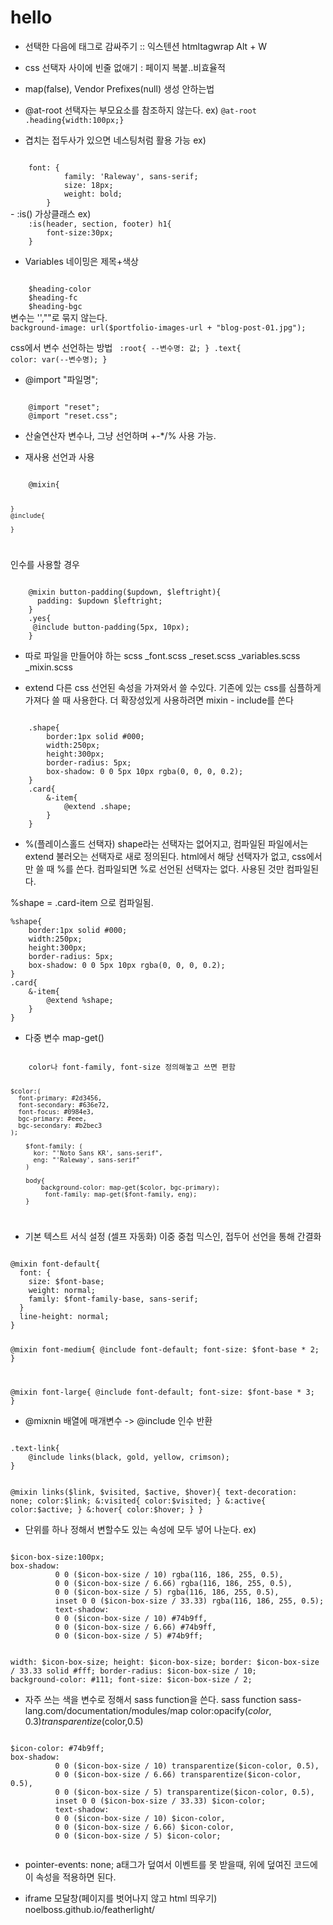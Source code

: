 # hello
- 선택한 다음에 태그로 감싸주기 :: 익스텐션 htmltagwrap Alt + W

- css 선택자 사이에 빈줄 없애기 : 페이지 복붙..비효율적
- map(false), Vendor Prefixes(null) 생성 안하는법

- @at-root 선택자는 부모요소를 참조하지 않는다. 
ex)
<code>@at-root .heading{width:100px;}</code>
- 겹치는 접두사가 있으면 네스팅처럼 활용 가능
ex) 
<code>
    font: {
            family: 'Raleway', sans-serif;
            size: 18px;
            weight: bold; 
        }
</code>
- :is() 가상클래스
ex) 
<code>
    :is(header, section, footer) h1{
        font-size:30px;
    }
</code>

- Variables
네이밍은 제목+색상
<code>
    $heading-color
    $heading-fc
    $heading-bgc
</code>
변수는 '',""로 묶지 않는다. 
<code>
background-image: url($portfolio-images-url + "blog-post-01.jpg");
</code>

css에서 변수 선언하는 방법
<code>
    :root{
        --변수명: 값;
    }
    .text{
        color: var(--변수명);
    }
</code>


- @import "파일명";
<code>
    @import "reset";
    @import "reset.css";
</code>

- 산술연산자
변수나, 그냥 선언하며 +-*/% 사용 가능.

- 재사용 선언과 사용
<code>
    @mixin{
    
    }
    @include{
        
    }
</code>

인수를 사용할 경우

<code>
    @mixin button-padding($updown, $leftright){
      padding: $updown $leftright;
    }
    .yes{
     @include button-padding(5px, 10px);
    }
</code>


- 따로 파일을 만들어야 하는 scss
_font.scss
_reset.scss
_variables.scss
_mixin.scss


- extend
다른 css 선언된 속성을 가져와서 쓸 수있다.
기존에 있는 css를 심플하게 가져다 쓸 때 사용한다.
더 확장성있게 사용하려면 mixin - include를 쓴다

<code>
    .shape{
        border:1px solid #000;
        width:250px;
        height:300px;
        border-radius: 5px;
        box-shadow: 0 0 5px 10px rgba(0, 0, 0, 0.2);
    }
    .card{
        &-item{
            @extend .shape;
        }
    }
</code>

- %(플레이스홀드 선택자)
shape라는 선택자는 없어지고,
컴파일된 파일에서는 extend 불러오는 선택자로 새로 정의된다.
html에서 해당 선택자가 없고, css에서만 쓸 때 %를 쓴다.
컴파일되면 %로 선언된 선택자는 없다.
사용된 것만 컴파일된다.

%shape = .card-item 으로 컴파일됨.

<cods>
    
    %shape{
        border:1px solid #000;
        width:250px;
        height:300px;
        border-radius: 5px;
        box-shadow: 0 0 5px 10px rgba(0, 0, 0, 0.2);
    }
    .card{
        &-item{
            @extend %shape;
        }
    }
</cods>

- 다중 변수 map-get()
<code>
    color나 font-family, font-size 정의해놓고 쓰면 편함
    
    $color:(
      font-primary: #2d3456,
      font-secondary: #636e72,
      font-focus: #0984e3,
      bgc-primary: #eee,
      bgc-secondary: #b2bec3
    );
    
        $font-family: (
          kor: "'Noto Sans KR', sans-serif",
          eng: "'Raleway', sans-serif"
        )
        
        body{
            background-color: map-get($color, bgc-primary);
             font-family: map-get($font-family, eng);
        }
</code>

- 기본 텍스트 서식 설정 (셀프 자동화)
이중 중첩 믹스인, 접두어 선언을 통해 간결화 

<code>
@mixin font-default{
  font: {
    size: $font-base;
    weight: normal;
    family: $font-family-base, sans-serif;
  }
  line-height: normal;
}

@mixin font-medium{
  @include font-default;
  font-size: $font-base * 2;
}

@mixin font-large{
  @include font-default;
  font-size: $font-base * 3;
}
</code>

- @mixnin 배열에 매개변수 -> @include 인수 반환

<code>
.text-link{
    @include links(black, gold, yellow, crimson);
}

@mixin links($link, $visited, $active, $hover){
    text-decoration: none;
    color:$link;
      &:visited{
          color:$visited;
      }
      &:active{
          color:$active;
      }
      &:hover{
          color:$hover;
      }
}
</code>

- 단위를 하나 정해서 변할수도 있는 속성에 모두 넣어 나눈다.
ex)
<code>
$icon-box-size:100px;
box-shadow: 
          0 0 ($icon-box-size / 10) rgba(116, 186, 255, 0.5),
          0 0 ($icon-box-size / 6.66) rgba(116, 186, 255, 0.5),
          0 0 ($icon-box-size / 5) rgba(116, 186, 255, 0.5),
          inset 0 0 ($icon-box-size / 33.33) rgba(116, 186, 255, 0.5);
          text-shadow: 
          0 0 ($icon-box-size / 10) #74b9ff,
          0 0 ($icon-box-size / 6.66) #74b9ff,
          0 0 ($icon-box-size / 5) #74b9ff;


width: $icon-box-size;
height: $icon-box-size;
border: $icon-box-size / 33.33 solid #fff;
border-radius: $icon-box-size / 10;
background-color: #111;
font-size: $icon-box-size / 2;
</code>

-  자주 쓰는 색을 변수로 정해서 sass function을 쓴다.
sass function
sass-lang.com/documentation/modules/map
color:opacify($color,0.3)
transparentize($color,0.5)
<code>
$icon-color: #74b9ff;
box-shadow: 
          0 0 ($icon-box-size / 10) transparentize($icon-color, 0.5),
          0 0 ($icon-box-size / 6.66) transparentize($icon-color, 0.5),
          0 0 ($icon-box-size / 5) transparentize($icon-color, 0.5),
          inset 0 0 ($icon-box-size / 33.33) $icon-color;
          text-shadow: 
          0 0 ($icon-box-size / 10) $icon-color,
          0 0 ($icon-box-size / 6.66) $icon-color,
          0 0 ($icon-box-size / 5) $icon-color;

</code>

- pointer-events: none;
a태그가 덮여서 이벤트를 못 받을때, 위에 덮여진 코드에 이 속성을 적용하면 된다.


- iframe 모달창(페이지를 벗어나지 않고 html 띄우기)
noelboss.github.io/featherlight/